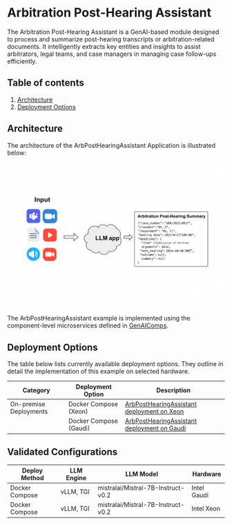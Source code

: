 # Arbitration Post-Hearing Assistant

The Arbitration Post-Hearing Assistant is a GenAI-based module designed to process and summarize post-hearing transcripts or arbitration-related documents. It intelligently extracts key entities and insights to assist arbitrators, legal teams, and case managers in managing case follow-ups efficiently.

## Table of contents

1. [Architecture](#architecture)
2. [Deployment Options](#deployment-options)

## Architecture

The architecture of the ArbPostHearingAssistant Application is illustrated below:

![Architecture](./assets/img/arbitration_architecture.png)

The ArbPostHearingAssistant example is implemented using the component-level microservices defined in [GenAIComps](https://github.com/opea-project/GenAIComps).

## Deployment Options

The table below lists currently available deployment options. They outline in detail the implementation of this example on selected hardware.

| Category               | Deployment Option      | Description                                                                     |
| ---------------------- | ---------------------- | ------------------------------------------------------------------------------- |
| On-premise Deployments | Docker Compose (Xeon)  | [ArbPostHearingAssistant deployment on Xeon](./docker_compose/intel/cpu/xeon)   |
|                        | Docker Compose (Gaudi) | [ArbPostHearingAssistant deployment on Gaudi](./docker_compose/intel/hpu/gaudi) |

## Validated Configurations

| **Deploy Method** | **LLM Engine** | **LLM Model**                      | **Hardware** |
| ----------------- | -------------- | ---------------------------------- | ------------ |
| Docker Compose    | vLLM, TGI      | mistralai/Mistral-7B-Instruct-v0.2 | Intel Gaudi  |
| Docker Compose    | vLLM, TGI      | mistralai/Mistral-7B-Instruct-v0.2 | Intel Xeon   |
